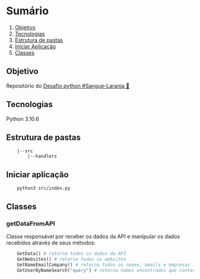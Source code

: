 # Sumário

1. [Objetivo](#objetivo)
2. [Tecnologias](#tecnologias)
3. [Estrutura de pastas](#estrutura-de-pastas)
4. [Iniciar Aplicação](#iniciar-aplicação)
5. [Classes](#classes)

## Objetivo

Repositório do [Desafio python #Sangue-Laranja 🍊](./desafio-python.md)

## Tecnologias

Python 3.10.6

## Estrutura de pastas

```shell
    |--src
        |--handlers
```

## Iniciar aplicação

```shell
    python3 src/index.py
```

## Classes

### getDataFromAPI

Classe responsável por receber os dados da API e manipular os dados recebidos
através de seus métodos:

```python
    GetData() # retorna todos os dados da API
    GetWebsites() # retorna todos os websites
    GetNameEmailCompany() # retorna todos os nomes, emails e empresas
    GetUserByNameSearch("query") # retorna nomes encontrados que contenham "query"
```
